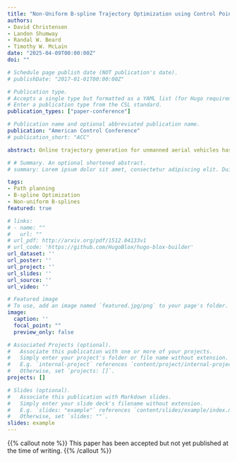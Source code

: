 ```yaml
---
title: "Non-Uniform B-spline Trajectory Optimization using Control Point Representation Transformations"
authors:
- David Christensen
- Landon Shumway
- Randal W. Beard
- Timothy W. McLain
date: "2025-04-09T00:00:00Z"
doi: ""

# Schedule page publish date (NOT publication's date).
# publishDate: "2017-01-01T00:00:00Z"

# Publication type.
# Accepts a single type but formatted as a YAML list (for Hugo requirements).
# Enter a publication type from the CSL standard.
publication_types: ["paper-conference"]

# Publication name and optional abbreviated publication name.
publication: "American Control Conference"
# publication_short: "ACC"

abstract: Online trajectory generation for unmanned aerial vehicles has attracted increased interest for a variety of autonomous applications. This paper explores the use of non-uniform B-splines to produce improved time-optimal trajectories in comparison to contemporary work that uses uniform B-splines. This paper introduces the non-uniform B-spline matrix form and the transformation of non-uniform B-spline control points to other parametric representations such as MINVO and B\'ezier control points. Conversion between control point representations allows the optimization to take advantage of the piecewise continuity of B-splines, as well as the tighter convex bounding properties of MINVO and B\'ezier curve representations. The results show that non-uniform B-spline trajectories significantly outperform uniform B-splines trajectories in time optimality and path length. However, computational performance is degraded when optimizing for non-uniform B-splines, thus requiring computational improvements for online use.

# # Summary. An optional shortened abstract.
# summary: Lorem ipsum dolor sit amet, consectetur adipiscing elit. Duis posuere tellus ac convallis placerat. Proin tincidunt magna sed ex sollicitudin condimentum.

tags:
- Path planning
- B-spline Optimization
- Non-uniform B-splines
featured: true

# links:
# - name: ""
#   url: ""
# url_pdf: http://arxiv.org/pdf/1512.04133v1
# url_code: 'https://github.com/HugoBlox/hugo-blox-builder'
url_dataset: ''
url_poster: ''
url_project: ''
url_slides: ''
url_source: ''
url_video: ''

# Featured image
# To use, add an image named `featured.jpg/png` to your page's folder. 
image:
  caption: ''
  focal_point: ""
  preview_only: false

# Associated Projects (optional).
#   Associate this publication with one or more of your projects.
#   Simply enter your project's folder or file name without extension.
#   E.g. `internal-project` references `content/project/internal-project/index.md`.
#   Otherwise, set `projects: []`.
projects: []

# Slides (optional).
#   Associate this publication with Markdown slides.
#   Simply enter your slide deck's filename without extension.
#   E.g. `slides: "example"` references `content/slides/example/index.md`.
#   Otherwise, set `slides: ""`.
slides: example
---
```


{{% callout note %}}
This paper has been accepted but not yet published at the time of writing.
{{% /callout %}}
